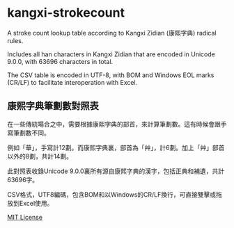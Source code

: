# kangxi-strokecount

A stroke count lookup table according to Kangxi Zidian (康熙字典) radical rules.

Includes all han characters in Kangxi Zidian that are encoded in Unicode 9.0.0, with 63696 characters in total.

The CSV table is encoded in UTF-8, with BOM and Windows EOL marks (CR/LF) to facilitate interoperation with Excel.


## 康熙字典筆劃數對照表

在一些傳統場合之中，需要根據康熙字典的部首，來計算筆劃數。這有時候會跟手寫筆劃數不同。

例如「華」，手寫計12劃。而康熙字典裏，部首為「艸」，計6劃。加上「艸」部首以外的8劃，共計14劃。

此對照表收錄Unicode 9.0.0裏所有源自康熙字典的漢字，包括正典和補遺，共計63696字。

CSV格式，UTF8編碼，包含BOM和以Windows的CR/LF換行，可直接雙擊或拖放到Excel使用。

[MIT License](https://github.com/breezyreeds/kangxi-strokecount/blob/master/LICENSE)
